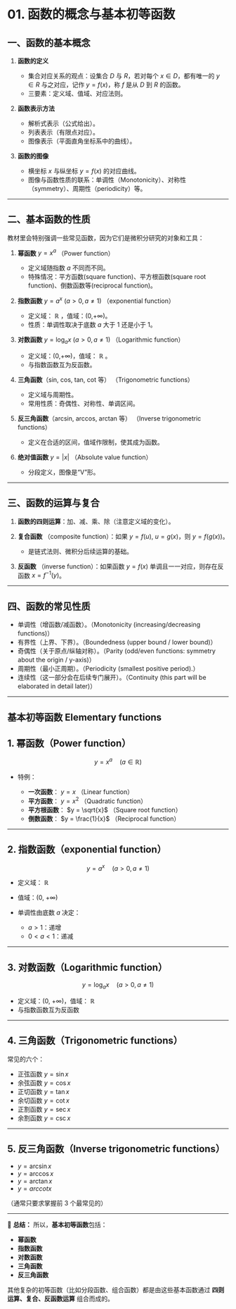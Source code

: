 # 01. 函数的概念与基本初等函数

## 一、函数的基本概念

1. **函数的定义**

   * 集合对应关系的观点：设集合 $D$ 与 $R$，若对每个 $x \in D$，都有唯一的 $y \in R$ 与之对应，记作 $y=f(x)$，称 $f$ 是从 $D$ 到 $R$ 的函数。
   * 三要素：定义域、值域、对应法则。

2. **函数表示方法**

   * 解析式表示（公式给出）。
   * 列表表示（有限点对应）。
   * 图像表示（平面直角坐标系中的曲线）。

3. **函数的图像**

   * 横坐标 $x$ 与纵坐标 $y=f(x)$ 的对应曲线。
   * 图像与函数性质的联系：单调性（Monotonicity）、对称性（symmetry）、周期性（periodicity）等。

---

## 二、基本函数的性质

教材里会特别强调一些常见函数，因为它们是微积分研究的对象和工具：

1. **幂函数** $y=x^a$   （Power function）

   * 定义域随指数 $a$ 不同而不同。
   * 特殊情况：平方函数(square function)、平方根函数(square root function)、倒数函数等(reciprocal function)。

2. **指数函数** $y=a^x$ $(a>0, a\neq1)$  （exponential function）

   * 定义域： $\mathbb{R}$ ，值域：(0,+∞)。
   * 性质：单调性取决于底数 $a$ 大于 1 还是小于 1。

3. **对数函数** $y=\log_a x$ $(a>0, a\neq1)$  （Logarithmic function）

   * 定义域：(0,+∞)，值域： $\mathbb{R}$ 。
   * 与指数函数互为反函数。

4. **三角函数**（sin, cos, tan, cot 等）   （Trigonometric functions）

   * 定义域与周期性。
   * 常用性质：奇偶性、对称性、单调区间。

5. **反三角函数**（arcsin, arccos, arctan 等）  （Inverse trigonometric functions）

   * 定义在合适的区间，值域作限制，使其成为函数。

6. **绝对值函数** $y=|x|$   （Absolute value function）

   * 分段定义，图像是“V”形。

---

## 三、函数的运算与复合

1. **函数的四则运算**：加、减、乘、除（注意定义域的变化）。
2. **复合函数** （composite function）：如果 $y=f(u)$, $u=g(x)$，则 $y=f(g(x))$。

   * 是链式法则、微积分后续运算的基础。
3. **反函数** （inverse function）：如果函数 $y=f(x)$ 单调且一一对应，则存在反函数 $x=f^{-1}(y)$。

---

## 四、函数的常见性质

* 单调性（增函数/减函数）。（Monotonicity (increasing/decreasing functions)）
* 有界性（上界、下界）。（Boundedness (upper bound / lower bound)）
* 奇偶性（关于原点/纵轴对称）。（Parity (odd/even functions: symmetry about the origin / y-axis)）
* 周期性（最小正周期）。（Periodicity (smallest positive period).）
* 连续性（这一部分会在后续专门展开）。（Continuity (this part will be elaborated in detail later)）

---

## 基本初等函数 Elementary functions

## 1. 幂函数（Power function）

$$
y = x^a \quad (a \in \mathbb{R})
$$

* 特例：

  * **一次函数**： $y = x$  （Linear function）
  * **平方函数**： $y = x^2$  （Quadratic function）
  * **平方根函数**： $y = \sqrt{x}$  （Square root function）
  * **倒数函数**： $y = \frac{1}{x}$  （Reciprocal function）

---

## 2. 指数函数（exponential function）

$$
y = a^x \quad (a>0, a \neq 1)
$$

* 定义域： $\mathbb{R}$
* 值域：(0, +∞)
* 单调性由底数 $a$ 决定：

  * $a>1$：递增
  * $0<a<1$：递减

---

## 3. 对数函数（Logarithmic function）

$$
y = \log_a x \quad (a>0, a \neq 1)
$$

* 定义域：(0, +∞)，值域： $\mathbb{R}$
* 与指数函数互为反函数

---

## 4. 三角函数（Trigonometric functions）

常见的六个：

* 正弦函数 $y=\sin x$
* 余弦函数 $y=\cos x$
* 正切函数 $y=\tan x$
* 余切函数 $y=\cot x$
* 正割函数 $y=\sec x$
* 余割函数 $y=\csc x$

---

## 5. 反三角函数（Inverse trigonometric functions）

* $y = \arcsin x$
* $y = \arccos x$
* $y = \arctan x$
* $y = arccot x$

（通常只要求掌握前 3 个最常见的）

---

📌 **总结：**
所以，**基本初等函数**包括：

* **幂函数**
* **指数函数**
* **对数函数**
* **三角函数**
* **反三角函数**

其他复杂的初等函数（比如分段函数、组合函数）都是由这些基本函数通过 **四则运算、复合、反函数运算** 组合而成的。





